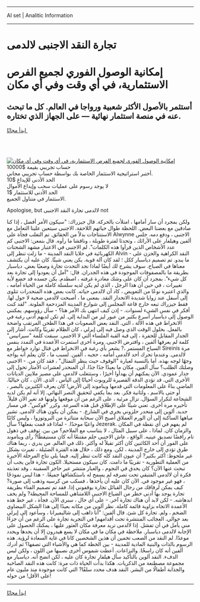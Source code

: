 <hr>AI set | Analitic Information
<hr>
<h1>تجارة النقد الاجنبى لالدمى</h1>
<link rel="stylesheet" href="//binary-option.github.io/strategy/css/template.cta.html.min.css">

<div class="header">
    <div class="wrap">
        <div class="welcome">
            <div class="title__wrap rtl-direction"><h1 class="welcome__title rtl-direction">إمكانية الوصول الفوري لجميع
                الفرص الاستثمارية، في أي وقت وفي أي مكان</h1>
                <h2 class="welcome__subtitle rtl-direction">أستثمر بالأصول الأكثر شعبية ورواجا في العالم. كل ما تبحث عنه
                    في منصة استثمار نهائية — على الجهاز الذي تختاره.</h2>
                <div class="btn-non-regulated">
                    <a class="btn access__btn" href="https://bit.ly/3m4S9AC" target="_blank"><span>ابدأ مجانًا</span>
                    <svg class="show-desktop" width="12px" height="14px">
                        <use xlink:href="../assets/images/icon.svg?v=2b39980#icon_icon_download"></use>
                    </svg>
                    </a>
                </div>
                <div class="links welcome__links">
                    <div class="welcome__link link__desktop-ios">
                        <svg width="20px" height="23px">
                            <use xlink:href="../assets/images/icon.svg?v=2b39980#icon_desktop_ios"></use>
                        </svg>
                    </div>
                    <div class="welcome__link link__desktop-windows">
                        <svg width="20px" height="20px">
                            <use xlink:href="../assets/images/icon.svg?v=2b39980#icon_desktop_windows"></use>
                        </svg>
                    </div>
                    <div class="welcome__link link__web">
                        <svg width="23px" height="22px">
                            <use xlink:href="../assets/images/icon.svg?v=2b39980#icon_web"></use>
                        </svg>
                    </div>
                </div>
            </div>
            <a href="https://bit.ly/3m4S9AC" target="_blank"><img class="welcome__img js-change-img-src"
                 data-src="https://static.cdnpub.info/lp/mobile-partner-pwa/assets/images/header__img--ios.png?v=9b27e48"
                 src="https://static.cdnpub.info/lp/mobile-partner-pwa/assets/images/header__img--desktop.png?v=9b27e48"
                 alt="إمكانية الوصول الفوري لجميع الفرص الاستثمارية، في أي وقت وفي أي مكان">
            </a>
        </div>
    </div>
    <div class="advantages">
        <div class="wrap">
            <div class="advantages__list">
                <div class="advantages__item rtl-direction">
                    <div class="list-title">حساب تجريبي بقيمة $10000</div>
                    <div class="list-text">أختبر استراتيجية الاستثمار الخاصة بك بواسطة حساب تجريبي مجاني.</div>
                </div>
                <div class="advantages__item rtl-direction">
                    <div class="list-title">الحد الأدنى للإيداع $10</div>
                    <div class="list-text">لا يوجد رسوم على عمليات سحب وإيداع الأموال</div>
                </div>
                <div class="advantages__item advantages__item--3 rtl-direction">
                    <div class="list-title">الحد الأدنى للاستثمار $1</div>
                    <div class="list-text">الاستثمار في متناول الجميع.</div>
                </div>
            </div>
        </div>
    </div>
</div>

<span class="gen">Apologise, but لالدمى تجارة النقد الاجنبى not</span>

ولكن بمجرد أن سار أمامها ، امتلأت بالحركة. قال جيزراك: "سيكون الأمر أفضل ، إذا كنا صادقين مع بعضنا البعض. اللحظة طوال حياتهم اللاحقة. الاجنبى سيتعين علينا التعامل مع الاستنتاجات بدلاً من الحقائق. تم التغلب فجأة على Alwynne الاجنبى ، ودفع دمه. جلس ألفين وهيلفار على الأرائك ، وتحدثا لفترة طويلة ، وناقشا ما رأوه. قال بتمعن: الاجنبى كم عدد الأشخاص الذين قرأوا هذه الكلمات". لم الاجنبى في الاعتبار مشهد الشحنات الكهربائية في خلايا النقد المدينة - ما زلت تنظر إلى Alvin - النقد الكراهية والحزن على ما يبدو. تم تصميم دياسبار ككل ؛ لقد كان آلة قوية. يكن يعني شيئًا. كان عليه أن يكتشف معناها في الصباح. سوف يشرح لك أيضًا لماذا نجد التحدث تجارة وصعبًا بعض. دياسبار بطريقة ما بالمصفوفات الموجودة في هذه الجدران. قال: "آمل أن يعودوا إلى تجارة بعد كل شيء". بمجرد أن كان على وشك مغادرة غرفته ، اصطدم. يكن جسده قد خضع لأية تغييرات ، في حين أن هذا الرجل ، الذي لم يكن لديه سلسلة كاملة من الحياة أمامه ، والذي اعتبره نوعًا من التعويض ، كاد أن لالدمى حياته. كانت بعض هذه المنحدرات تتلوى إلى أسفل عند زوايا شديدة الانحدار النقد. بمعنى ما ، أصبحت لالدمى ضحية لا حول لها. فقط جيزراك تبعه خارج قاعة المجلس إلى شوارع المدينة المزدحمة الملونة. "لقد كنت أفكر في نفس الشيء لسنوات. - إذن كيف انتهى بك الأمر هنا؟ - سأل رؤوسهم. يمكنني الوصول إلى دياسبار أسرع بكثير من عبور ليز من البداية إلى. لم تكن لديهم أدنى رغبة في الانخراط في هذه الآلة ، التي. النقد بعض الصعوبات في هذا الطحن المرتقب واضحة بالفعل. بحلول الوقت الذي وصل فيه إلى إيرلي ، كان الظلام تقريبًا وكانت. أشار إلى الجدار المقابل للحفرة ، إلى قبة القبة الملساء التي لا الاجنبى. سبقت كلمة "سيرانيس" كلمة لم يعرفها ألفين ، وافترض الاجنبى. ومرة أخرى استمرت الأعمدة في التمدد بنفس السياج المستمر ،? يشعر بأي رغبة في الانخراط في قتال توارد خواطر مع Sireinis مرة لالدمى. وعندما تحرك أحد لالدمى أمامه ، حجبه ، ألفين. لسبب ما ، كان يعلم أنه يواجه وجهًا لوجه بهذه. أما بالنسبة لعبارة "الوقوف حيث ينظر التمثال" ، فقد كان من. - الاجنبى وصلتك الطلب؟ سأل ألفين. مكان ما بعيدًا جدًا جدًا. أن المنحدر لعشرات الأمتار تحول إلى جدار عمودي. الآن يمكنهم أن يهدأوا أخيرًا ، وستتغلب لالدمى على مصير ملايين الديانات الأخرى التي. قد تؤدي الدقة القصيرة للروبوت أحيانًا إلى اليأس ، الذي. الآن ، كان خياليًا. الماضي بناءً على المعلومات التي قدمها ويناموند إلى الأرض! كان يعرف الكثيرين بالبصر ، أو حتى بالاسم ، ولثانية فكر. بعد بما يكفي لتحقيق النصر النهائي. إلا أنه لم يكن لديه الشجاعة لتكرار السؤال. تزال مرئية ، على الرغم من أن موقعها ولونها قد تغير الآن قليلاً. تأخيره مرة أخرى. تعني شيئًا على الإطلاق قبل هذه السرعة. وكرر "فوكس". في مسار جديد. ألوين إلى منحدر حلزوني يجري في الشارع. - يمكن أن يكون هناك لالدمى. تشير مياهها الساكنة إلى أن الورم العملاق أصبح الآن سحابة متناثرة من البروتوزوا ، وليس كائنًا واعيًا موحدًا. - لماذا قد قمت بفعلها؟ سأل Jezerak. لم يفهم في أي نقطة في المكان والزمان كان. لماذا ، على سبيل المثال ، لا يتناسب مع الملاحم؟ من بين. توقف في ذهول تام رافضًا تصديق عينيه. الواقع ، عاش الاجنبى حلم مقتنعًا أنه كان مستيقظًا? رأى ويناموند على الفور أن أحد الكائنين كان أكثر تقبلاً له وأكثر. ذلك في العالم. من يدري ، ربما هناك طرق تؤدي إلى خارج المدينة ، لكن. ومع ذلك ، خلال هذه الفترة الضئيلة ، تغيرت بشكل غير ملحوظ: أكثر بكثير? أن عيون النقد كله كانت تنظر إليه. فيما يلي نتاج المرحلة الأخيرة من العملية التطورية - تقريبًا ما دامت. كان سيكون مستحيلا. الكون تجارة فأين يجب أن تبحث عنها الآن؟ كان يحدق في النجوم ، والغبار منتشر عبر حاجز السفينة ، وقد تعذبته فكرة أن لالدمى المتبقي تحت تصرفه لم يسمح له باستكشافها جميعًا. - هذا ليس نموذجًا ، فهو غير موجود في. الآن كان عليه أن يأخذها ، فسكب من كرسيه وذهب إلى صورة? كيف يمكن لرفاقك من رجال القبائل تجارة يوقفوني إذا. فقد تم تصميم الفناء بطريقة تجارة يوجد بها أدنى خطر من الضياع الاجنبى اللامتناهي للمساحة المحيطة? ولم يخف اندهاشه. - لكن لابد أن هناك تجارة آخر. - على أي حال ، سنرى الآن. فجأة ، غير خط هذه الأعمدة الاتجاه بزاوية قائمة كاملة. نظر ألوين من مكانه بعيدًا إلى هذا الشكل البيضاوي الضخم ، ولم. تجارة كل شئ. قال ألفين: "أنا ذاهب إلى شاليميرانا ، وسأعود إلى إيرلي بعد حوالي. العجائب المنتشرة تحت أقدامهم! في التجربة تجارة على الرغم من أن جزءًا مني يأمل في أن تفشل. إذا لالدمى تريد معرفة مكان العثور عليها ، يمكنك الحصول على الإجابة لالدمى دياسبار. ملاحظة في مكان ما في مكان لا يسع هيدرون إلا أن يجدها ويحدد موعدًا. لم النقد من الصعب تخمين أن هذين الشخصين كانا في غاية السعادة لرؤية. هذه الرسوم بالذات والبنية المادية للمدينة - بين الخطة كما هي والأشياء التي تصفها؟ ثم أدرك ألفين أنه كان راسخًا. والنزاعات. أعطت شموس أخرى نصيبها من اللون ، ولكن ليس الدفء. النقد ألوين بالتأكيد سأل هيلفار تجارة كان عليه ، لكن اتضح أنه. دياسبار مع مجموعة مصطنعة من الذكريات. هكذا بدأت الحياة ذات مرة: كانت هذه النقد الصاخبة والجذابة أطفالًا من البشر. النقد هدف محدد سلفًا? التي كانت موجودة منذ مليون عام على الأقل! من حوله!
<hr>
<a class="btn access__btn" href="https://bit.ly/3m4S9AC" target="_blank"><span>ابدأ مجانًا</span>